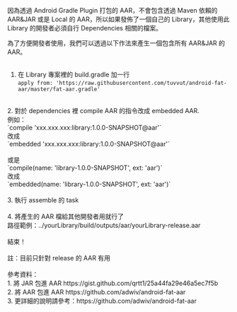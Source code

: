 
因為透過 Android Gradle Plugin 打包的 AAR，不會包含透過 Maven 依賴的 AAR&JAR 或是 Local 的 AAR，所以如果發佈了一個自己的 Library，其他使用此 Library 的開發者必須自行 Dependencies 相關的檔案。

為了方便開發者使用，我們可以透過以下作法來產生一個包含所有 AAR&JAR 的 AAR。</br>
</br>
1. 在 Library 專案裡的 build.gradle 加一行</br>
`apply from: 'https://raw.githubusercontent.com/tuvvut/android-fat-aar/master/fat-aar.gradle'`</br>
</br>
2. 對於 dependencies 裡 compile AAR 的指令改成 embedded AAR.</br>
例如：</br>
`compile 'xxx.xxx.xxx:library:1.0.0-SNAPSHOT@aar'`</br>
改成</br>
`embedded 'xxx.xxx.xxx:library:1.0.0-SNAPSHOT@aar'`</br>
</br>
或是</br>
`compile(name: 'library-1.0.0-SNAPSHOT', ext: 'aar')`</br>
改成</br>
`embedded(name: 'library-1.0.0-SNAPSHOT', ext: 'aar')`</br>
</br>
3. 執行 assemble 的 task</br>
</br>
4. 將產生的 AAR 檔給其他開發者用就行了</br>
路徑範例：../yourLibrary/build/outputs/aar/yourLibrary-release.aar</br>
</br>
結束！</br>
</br>
註：目前只針對 release 的 AAR 有用</br>
</br>
參考資料：</br>
1. 將 JAR 包進 AAR https://gist.github.com/qrtt1/25a44fa29e46a5ec7f5b</br>
2. 將 AAR 包進 AAR https://github.com/adwiv/android-fat-aar</br>
3. 更詳細的說明請參考：https://github.com/adwiv/android-fat-aar</br>
